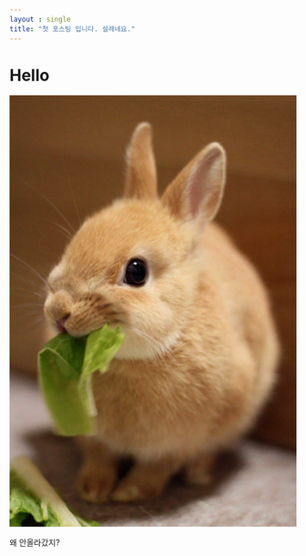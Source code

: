 ```yaml
---
layout : single
title: "첫 포스팅 입니다. 설레네요." 
---
```


# Hello

![rabbit](../images/2021-11-17-frist/rabbit.jpg)

왜 안올라갔지?
